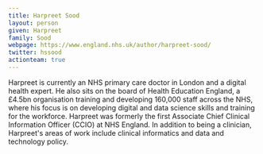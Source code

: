 ```yaml
---
title: Harpreet Sood
layout: person
given: Harpreet
family: Sood
webpage: https://www.england.nhs.uk/author/harpreet-sood/
twitter: hssood
actionteam: true
---
```


Harpreet is currently an NHS primary care doctor in London and a digital health expert. He also sits on the board of Health Education England, a £4.5bn organisation training and developing 160,000 staff across the NHS, where his focus is on developing digital and data science skills and training for the workforce. Harpreet was formerly the first Associate Chief Clinical Information Officer (CCIO) at NHS England.  In addition to being a clinician, Harpreet's areas of work include clinical informatics and data and technology policy.

